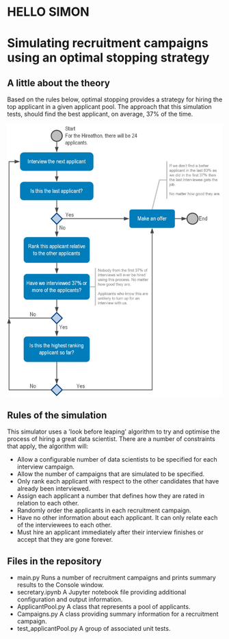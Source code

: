 # HELLO SIMON
# Simulating recruitment campaigns using an optimal stopping strategy

## A little about the theory
Based on the rules below, optimal stopping provides a strategy for hiring the top applicant in a given applicant pool. The approach that this simulation tests, should find the best applicant, on average, 37% of the time. 

![Process flow diagram](https://github.com/Wibbo/Optimal-stopping/blob/master/images/Optimal_Stopping_Flow_01.jpg)

## Rules of the simulation
This simulator uses a 'look before leaping' algorithm to try and optimise the process of hiring a great data 
scientist. There are a number of constraints that apply, the algorithm will:

- Allow a configurable number of data scientists to be specified for each interview campaign.
- Allow the number of campaigns that are simulated to be specified.
- Only rank each applicant with respect to the other candidates that have already been interviewed. 
- Assign each applicant a number that defines how they are rated in relation to each other. 
- Randomly order the applicants in each recruitment campaign.
- Have no other information about each applicant. It can only relate each of the interviewees to each other.
- Must hire an applicant immediately after their interview finishes or accept that they are gone forever. 

## Files in the repository
- main.py 
Runs a number of recruitment campaigns and prints summary results to the Console window.
- secretary.ipynb
A Jupyter notebook file providing additional configuration and output information.
- ApplicantPool.py
A class that represents a pool of applicants.
- Campaigns.py
A class providing summary information for a recruitment campaign.
- test_applicantPool.py
A group of associated unit tests.



